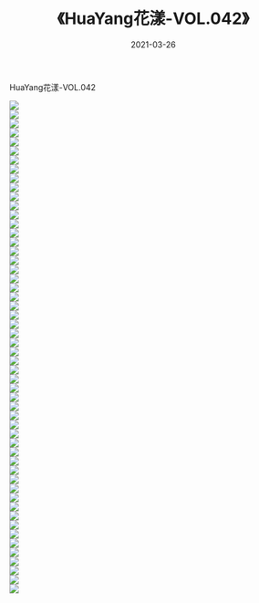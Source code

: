 ﻿---
layout: post
title:  《HuaYang花漾-VOL.042》
date:   2021-03-26
img: http://img.660000.xyz/Sharelink/网络美图/2021/HuaYang花漾-VOL.042/000.jpg
categories: [美女, 清纯, 唯美]
---

HuaYang花漾-VOL.042

  ![](http://img.660000.xyz/Sharelink/网络美图/2021/HuaYang花漾-VOL.042/001.jpg) <br> ![](http://img.660000.xyz/Sharelink/网络美图/2021/HuaYang花漾-VOL.042/002.jpg) <br> ![](http://img.660000.xyz/Sharelink/网络美图/2021/HuaYang花漾-VOL.042/003.jpg) <br> ![](http://img.660000.xyz/Sharelink/网络美图/2021/HuaYang花漾-VOL.042/004.jpg) <br> ![](http://img.660000.xyz/Sharelink/网络美图/2021/HuaYang花漾-VOL.042/005.jpg) <br> ![](http://img.660000.xyz/Sharelink/网络美图/2021/HuaYang花漾-VOL.042/006.jpg) <br> ![](http://img.660000.xyz/Sharelink/网络美图/2021/HuaYang花漾-VOL.042/007.jpg) <br> ![](http://img.660000.xyz/Sharelink/网络美图/2021/HuaYang花漾-VOL.042/008.jpg) <br> ![](http://img.660000.xyz/Sharelink/网络美图/2021/HuaYang花漾-VOL.042/009.jpg) <br> ![](http://img.660000.xyz/Sharelink/网络美图/2021/HuaYang花漾-VOL.042/010.jpg) <br> ![](http://img.660000.xyz/Sharelink/网络美图/2021/HuaYang花漾-VOL.042/011.jpg) <br> ![](http://img.660000.xyz/Sharelink/网络美图/2021/HuaYang花漾-VOL.042/012.jpg) <br> ![](http://img.660000.xyz/Sharelink/网络美图/2021/HuaYang花漾-VOL.042/013.jpg) <br> ![](http://img.660000.xyz/Sharelink/网络美图/2021/HuaYang花漾-VOL.042/014.jpg) <br> ![](http://img.660000.xyz/Sharelink/网络美图/2021/HuaYang花漾-VOL.042/015.jpg) <br> ![](http://img.660000.xyz/Sharelink/网络美图/2021/HuaYang花漾-VOL.042/016.jpg) <br> ![](http://img.660000.xyz/Sharelink/网络美图/2021/HuaYang花漾-VOL.042/017.jpg) <br> ![](http://img.660000.xyz/Sharelink/网络美图/2021/HuaYang花漾-VOL.042/018.jpg) <br> ![](http://img.660000.xyz/Sharelink/网络美图/2021/HuaYang花漾-VOL.042/019.jpg) <br> ![](http://img.660000.xyz/Sharelink/网络美图/2021/HuaYang花漾-VOL.042/020.jpg) <br> ![](http://img.660000.xyz/Sharelink/网络美图/2021/HuaYang花漾-VOL.042/021.jpg) <br> ![](http://img.660000.xyz/Sharelink/网络美图/2021/HuaYang花漾-VOL.042/022.jpg) <br> ![](http://img.660000.xyz/Sharelink/网络美图/2021/HuaYang花漾-VOL.042/023.jpg) <br> ![](http://img.660000.xyz/Sharelink/网络美图/2021/HuaYang花漾-VOL.042/024.jpg) <br> ![](http://img.660000.xyz/Sharelink/网络美图/2021/HuaYang花漾-VOL.042/025.jpg) <br> ![](http://img.660000.xyz/Sharelink/网络美图/2021/HuaYang花漾-VOL.042/026.jpg) <br> ![](http://img.660000.xyz/Sharelink/网络美图/2021/HuaYang花漾-VOL.042/027.jpg) <br> ![](http://img.660000.xyz/Sharelink/网络美图/2021/HuaYang花漾-VOL.042/028.jpg) <br> ![](http://img.660000.xyz/Sharelink/网络美图/2021/HuaYang花漾-VOL.042/029.jpg) <br> ![](http://img.660000.xyz/Sharelink/网络美图/2021/HuaYang花漾-VOL.042/030.jpg) <br> ![](http://img.660000.xyz/Sharelink/网络美图/2021/HuaYang花漾-VOL.042/031.jpg) <br> ![](http://img.660000.xyz/Sharelink/网络美图/2021/HuaYang花漾-VOL.042/032.jpg) <br> ![](http://img.660000.xyz/Sharelink/网络美图/2021/HuaYang花漾-VOL.042/033.jpg) <br> ![](http://img.660000.xyz/Sharelink/网络美图/2021/HuaYang花漾-VOL.042/034.jpg) <br> ![](http://img.660000.xyz/Sharelink/网络美图/2021/HuaYang花漾-VOL.042/035.jpg) <br> ![](http://img.660000.xyz/Sharelink/网络美图/2021/HuaYang花漾-VOL.042/036.jpg) <br> ![](http://img.660000.xyz/Sharelink/网络美图/2021/HuaYang花漾-VOL.042/037.jpg) <br> ![](http://img.660000.xyz/Sharelink/网络美图/2021/HuaYang花漾-VOL.042/038.jpg) <br> ![](http://img.660000.xyz/Sharelink/网络美图/2021/HuaYang花漾-VOL.042/039.jpg) <br> ![](http://img.660000.xyz/Sharelink/网络美图/2021/HuaYang花漾-VOL.042/040.jpg) <br> ![](http://img.660000.xyz/Sharelink/网络美图/2021/HuaYang花漾-VOL.042/041.jpg) <br> ![](http://img.660000.xyz/Sharelink/网络美图/2021/HuaYang花漾-VOL.042/042.jpg) <br> ![](http://img.660000.xyz/Sharelink/网络美图/2021/HuaYang花漾-VOL.042/043.jpg) <br> ![](http://img.660000.xyz/Sharelink/网络美图/2021/HuaYang花漾-VOL.042/044.jpg) <br> ![](http://img.660000.xyz/Sharelink/网络美图/2021/HuaYang花漾-VOL.042/045.jpg) <br> ![](http://img.660000.xyz/Sharelink/网络美图/2021/HuaYang花漾-VOL.042/046.jpg) <br> ![](http://img.660000.xyz/Sharelink/网络美图/2021/HuaYang花漾-VOL.042/047.jpg) <br> ![](http://img.660000.xyz/Sharelink/网络美图/2021/HuaYang花漾-VOL.042/048.jpg) <br> ![](http://img.660000.xyz/Sharelink/网络美图/2021/HuaYang花漾-VOL.042/049.jpg) <br> ![](http://img.660000.xyz/Sharelink/网络美图/2021/HuaYang花漾-VOL.042/050.jpg) <br> ![](http://img.660000.xyz/Sharelink/网络美图/2021/HuaYang花漾-VOL.042/051.jpg) <br> ![](http://img.660000.xyz/Sharelink/网络美图/2021/HuaYang花漾-VOL.042/052.jpg) <br> ![](http://img.660000.xyz/Sharelink/网络美图/2021/HuaYang花漾-VOL.042/053.jpg) <br> ![](http://img.660000.xyz/Sharelink/网络美图/2021/HuaYang花漾-VOL.042/054.jpg) <br>